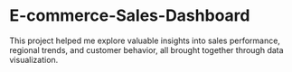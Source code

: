 # E-commerce-Sales-Dashboard
This project helped me explore valuable insights into sales performance, regional trends, and customer behavior, all brought together through data visualization.
